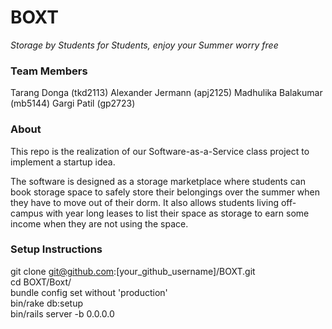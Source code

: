 # BOXT
*Storage by Students for Students, enjoy your Summer worry free*

### Team Members
Tarang Donga (tkd2113)
Alexander Jermann (apj2125)
Madhulika Balakumar (mb5144)
Gargi Patil (gp2723)

### About
This repo is the realization of our Software-as-a-Service class project to implement a startup idea. 

The software is designed as a storage marketplace where students can book storage space to safely store their belongings over the summer when they have to move out of their dorm. It also allows students living off-campus with year long leases to list their space as storage to earn some income when they are not using the space. 

### Setup Instructions
git clone git@github.com:[your_github_username]/BOXT.git  
cd BOXT/Boxt/  
bundle config set without 'production'  
bin/rake db:setup  
bin/rails server -b 0.0.0.0  
